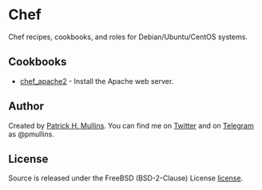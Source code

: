 # Chef

Chef recipes, cookbooks, and roles for Debian/Ubuntu/CentOS systems.

## Cookbooks

- [chef_apache2](https://github.com/phmullins/chef/tree/master/Cookbooks/chef_apache2) - Install the Apache web server.

## Author
Created by [Patrick H. Mullins](http://www.pmullins.net). You can find me on  [Twitter](https://twitter.com/phmullins) and on [Telegram](https://telegram.org/) as @pmullins.

## License
Source is released under the FreeBSD (BSD-2-Clause) License [license](license.md).
